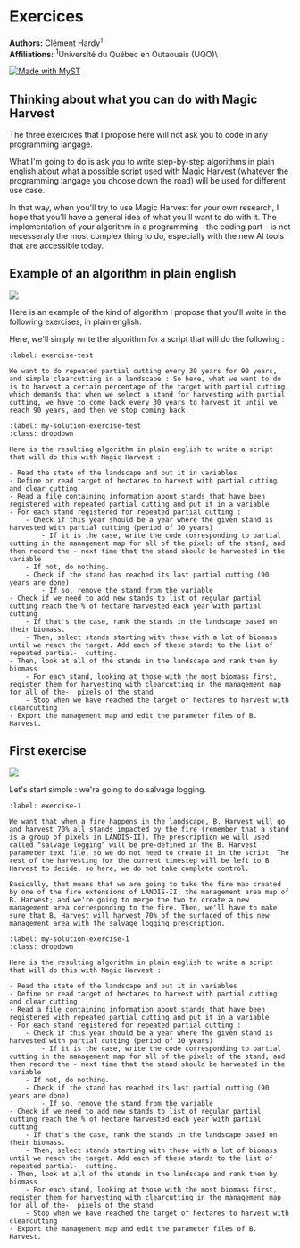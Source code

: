 # Exercices

**Authors:** Clément Hardy<sup>1</sup> \
**Affiliations:** <sup>1</sup>Université du Québec en Outaouais (UQO)\

[![Made with MyST](https://img.shields.io/badge/made%20with-myst-orange)](https://myst.tools)

## Thinking about what you can do with Magic Harvest

The three exercices that I propose here will not ask you to code in any programming langage.

What I'm going to do is ask you to write step-by-step algorithms in plain english about what a possible script used with Magic Harvest (whatever the programming langage you choose down the road) will be used for different use case.

In that way, when you'll try to use Magic Harvest for your own research, I hope that you'll have a general idea of what you'll want to do with it. The implementation of your algorithm in a programming - the coding part - is not necesseraly the most complex thing to do, especially with the new AI tools that are accessible today.

## Example of an algorithm in plain english

![](./images/Slide28.jpg)</br>

Here is an example of the kind of algorithm I propose that you'll write in the following exercises, in plain english. 

Here, we'll simply write the algorithm for a script that will do the following :

```{exercise}
:label: exercise-test

We want to do repeated partial cutting every 30 years for 90 years, and simple clearcutting in a landscape : So here, what we want to do is to harvest a certain percentage of the target with partial cutting, which demands that when we select a stand for harvesting with partial cutting, we have to come back every 30 years to harvest it until we reach 90 years, and then we stop coming back. 
```

````{solution} exercise-test
:label: my-solution-exercise-test
:class: dropdown

Here is the resulting algorithm in plain english to write a script that will do this with Magic Harvest :

- Read the state of the landscape and put it in variables
- Define or read target of hectares to harvest with partial cutting and clear cutting
- Read a file containing information about stands that have been registered with repeated partial cutting and put it in a variable
- For each stand registered for repeated partial cutting :
	- Check if this year should be a year where the given stand is harvested with partial cutting (period of 30 years)
		- If it is the case, write the code corresponding to partial cutting in the management map for all of the pixels of the stand, and then record the - next time that the stand should be harvested in the variable
	- If not, do nothing.
	- Check if the stand has reached its last partial cutting (90 years are done)
		- If so, remove the stand from the variable
- Check if we need to add new stands to list of regular partial cutting reach the % of hectare harvested each year with partial cutting
	- If that's the case, rank the stands in the landscape based on their biomass.
	- Then, select stands starting with those with a lot of biomass until we reach the target. Add each of these stands to the list of repeated partial-  cutting.
- Then, look at all of the stands in the landscape and rank them by biomass
	- For each stand, looking at those with the most biomass first, register them for harvesting with clearcutting in the management map for all of the-  pixels of the stand
	- Stop when we have reached the target of hectares to harvest with clearcutting
- Export the management map and edit the parameter files of B. Harvest.
````



## First exercise 

![](./images/Slide30.jpg)</br>

Let's start simple : we're going to do salvage logging. 

```{exercise}
:label: exercise-1

We want that when a fire happens in the landscape, B. Harvest will go and harvest 70% all stands impacted by the fire (remember that a stand is a group of pixels in LANDIS-II). The prescription we will used called "salvage logging" will be pre-defined in the B. Harvest parameter text file, so we do not need to create it in the script. The rest of the harvesting for the current timestep will be left to B. Harvest to decide; so here, we do not take complete control.

Basically, that means that we are going to take the fire map created by one of the fire extensions of LANDIS-II; the management area map of B. Harvest; and we're going to merge the two to create a new management area corresponding to the fire. Then, we'll have to make sure that B. Harvest will harvest 70% of the surfaced of this new management area with the salvage logging prescription.

```

````{solution} exercise-1
:label: my-solution-exercise-1
:class: dropdown

Here is the resulting algorithm in plain english to write a script that will do this with Magic Harvest :

- Read the state of the landscape and put it in variables
- Define or read target of hectares to harvest with partial cutting and clear cutting
- Read a file containing information about stands that have been registered with repeated partial cutting and put it in a variable
- For each stand registered for repeated partial cutting :
	- Check if this year should be a year where the given stand is harvested with partial cutting (period of 30 years)
		- If it is the case, write the code corresponding to partial cutting in the management map for all of the pixels of the stand, and then record the - next time that the stand should be harvested in the variable
	- If not, do nothing.
	- Check if the stand has reached its last partial cutting (90 years are done)
		- If so, remove the stand from the variable
- Check if we need to add new stands to list of regular partial cutting reach the % of hectare harvested each year with partial cutting
	- If that's the case, rank the stands in the landscape based on their biomass.
	- Then, select stands starting with those with a lot of biomass until we reach the target. Add each of these stands to the list of repeated partial-  cutting.
- Then, look at all of the stands in the landscape and rank them by biomass
	- For each stand, looking at those with the most biomass first, register them for harvesting with clearcutting in the management map for all of the-  pixels of the stand
	- Stop when we have reached the target of hectares to harvest with clearcutting
- Export the management map and edit the parameter files of B. Harvest.
````



